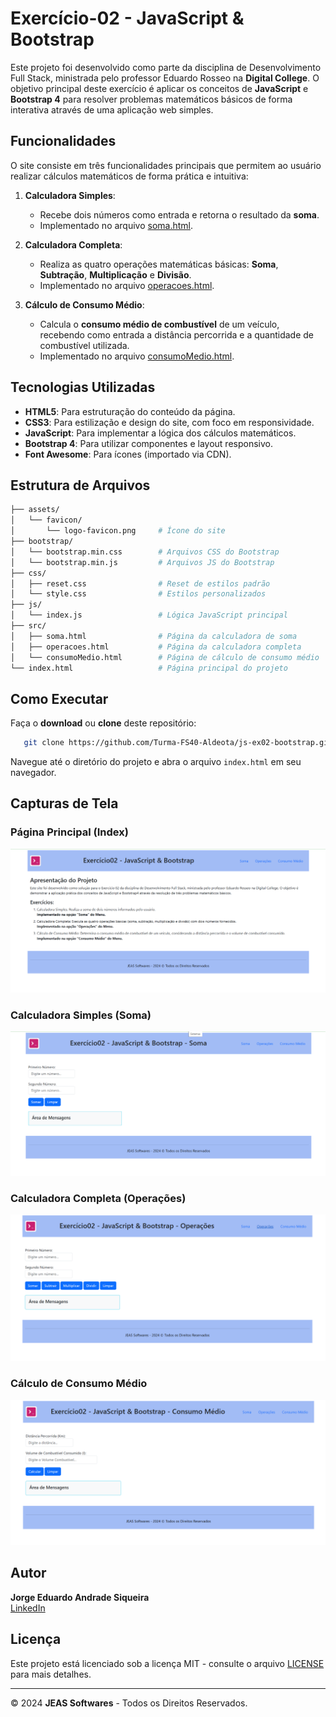 # Exercício-02 - JavaScript & Bootstrap

Este projeto foi desenvolvido como parte da disciplina de Desenvolvimento Full Stack, ministrada pelo professor Eduardo Rosseo na **Digital College**. O objetivo principal deste exercício é aplicar os conceitos de **JavaScript** e **Bootstrap 4** para resolver problemas matemáticos básicos de forma interativa através de uma aplicação web simples.

## Funcionalidades

O site consiste em três funcionalidades principais que permitem ao usuário realizar cálculos matemáticos de forma prática e intuitiva:

1. **Calculadora Simples**:
   - Recebe dois números como entrada e retorna o resultado da **soma**.
   - Implementado no arquivo [soma.html](src/soma.html).

2. **Calculadora Completa**:
   - Realiza as quatro operações matemáticas básicas: **Soma**, **Subtração**, **Multiplicação** e **Divisão**.
   - Implementado no arquivo [operacoes.html](src/operacoes.html).

3. **Cálculo de Consumo Médio**:
   - Calcula o **consumo médio de combustível** de um veículo, recebendo como entrada a distância percorrida e a quantidade de combustível utilizada.
   - Implementado no arquivo [consumoMedio.html](src/consumoMedio.html).

## Tecnologias Utilizadas

- **HTML5**: Para estruturação do conteúdo da página.
- **CSS3**: Para estilização e design do site, com foco em responsividade.
- **JavaScript**: Para implementar a lógica dos cálculos matemáticos.
- **Bootstrap 4**: Para utilizar componentes e layout responsivo.
- **Font Awesome**: Para ícones (importado via CDN).

## Estrutura de Arquivos

```bash
├── assets/
│   └── favicon/
│       └── logo-favicon.png     # Ícone do site
├── bootstrap/
│   └── bootstrap.min.css        # Arquivos CSS do Bootstrap
│   └── bootstrap.min.js         # Arquivos JS do Bootstrap
├── css/
│   ├── reset.css                # Reset de estilos padrão
│   └── style.css                # Estilos personalizados
├── js/
│   └── index.js                 # Lógica JavaScript principal
├── src/
│   ├── soma.html                # Página da calculadora de soma
│   ├── operacoes.html           # Página da calculadora completa
│   └── consumoMedio.html        # Página de cálculo de consumo médio
└── index.html                   # Página principal do projeto
```

## Como Executar

Faça o **download** ou **clone** deste repositório:

```bash
   git clone https://github.com/Turma-FS40-Aldeota/js-ex02-bootstrap.git
   ```

Navegue até o diretório do projeto e abra o arquivo `index.html` em seu navegador.

## Capturas de Tela

### Página Principal (Index)

![Página Principal](assets/images/captura-index.png)

### Calculadora Simples (Soma)

![Calculadora Simples](assets/images/captura-soma.png)

### Calculadora Completa (Operações)

![Calculadora Completa](assets/images/captura-operacoes.png)

### Cálculo de Consumo Médio

![Consumo Médio](assets/images/captura-consumo.png)

## Autor

**Jorge Eduardo Andrade Siqueira**  
[LinkedIn](https://www.linkedin.com/in/jorgeeasiqueira/)  

## Licença

Este projeto está licenciado sob a licença MIT - consulte o arquivo [LICENSE](LICENSE) para mais detalhes.

---

© 2024 **JEAS Softwares** - Todos os Direitos Reservados.
